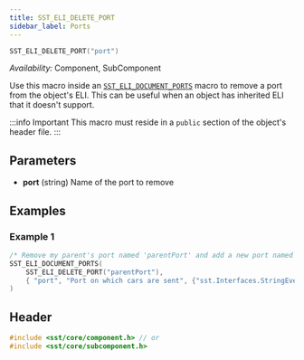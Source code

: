 ```yaml
---
title: SST_ELI_DELETE_PORT
sidebar_label: Ports
---
```

```cpp
SST_ELI_DELETE_PORT("port")
```

*Availability:* Component, SubComponent

Use this macro inside an [`SST_ELI_DOCUMENT_PORTS`](../document/sst_eli_document_ports) macro to remove a port from the object's ELI. This can be useful when an object has inherited ELI that it doesn't support. 

:::info Important
This macro must reside in a `public` section of the object's header file.
:::

## Parameters
* **port** (string) Name of the port to remove

## Examples

### Example 1
```cpp
/* Remove my parent's port named 'parentPort' and add a new port named 'port' */
SST_ELI_DOCUMENT_PORTS(
    SST_ELI_DELETE_PORT("parentPort"),
    { "port", "Port on which cars are sent", {"sst.Interfaces.StringEvent"}}
)
```

## Header
```cpp
#include <sst/core/component.h> // or
#include <sst/core/subcomponent.h>
```
